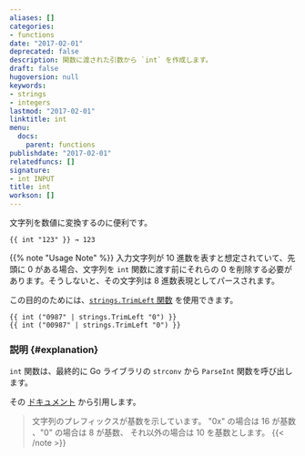 ```yaml
---
aliases: []
categories:
- functions
date: "2017-02-01"
deprecated: false
description: 関数に渡された引数から `int` を作成します。
draft: false
hugoversion: null
keywords:
- strings
- integers
lastmod: "2017-02-01"
linktitle: int
menu:
  docs:
    parent: functions
publishdate: "2017-02-01"
relatedfuncs: []
signature:
- int INPUT
title: int
workson: []
---
```


文字列を数値に変換するのに便利です。

```go-html-template
{{ int "123" }} → 123
```

{{% note "Usage Note" %}}
入力文字列が 10 進数を表すと想定されていて、先頭に 0 がある場合、文字列を `int` 関数に渡す前にそれらの 0 を削除する必要があります。そうしないと、その文字列は 8 進数表現としてパースされます。

この目的のためには、[`strings.TrimLeft` 関数](/functions/strings.trimleft/) を使用できます。

```go-html-template
{{ int ("0987" | strings.TrimLeft "0") }}
{{ int ("00987" | strings.TrimLeft "0") }}
```

### 説明 {#explanation}

`int` 関数は、最終的に Go ライブラリの `strconv` から `ParseInt` 関数を呼び出します。

その [ドキュメント](https://golang.org/pkg/strconv/#ParseInt) から引用します。

> 文字列のプレフィックスが基数を示しています。 "0x" の場合は 16 が基数 、"0" の場合は 8 が基数、
> それ以外の場合は 10 を基数とします。
{{< /note >}}
